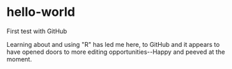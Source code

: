 # hello-world
First test with GitHub

Learning about and using "R" has led me here, to GitHub and it appears to have opened doors to more editing opportunities--Happy and peeved at the moment.
